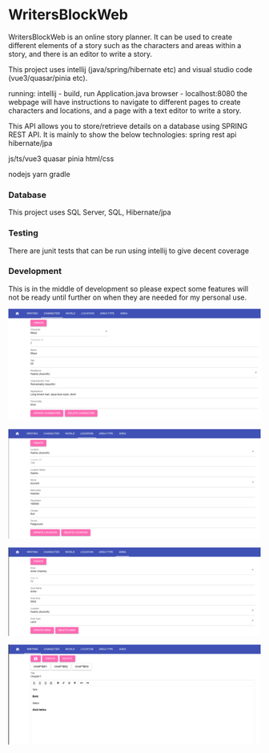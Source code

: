 # WritersBlockWeb

WritersBlockWeb is an online story planner. It can be used to create different elements of a story
such as the characters and areas within a story, and there is an editor to write a story.

This project uses intellij (java/spring/hibernate etc) and visual studio code (vue3/quasar/pinia etc).

running:
intellij - build, run Application.java
browser - localhost:8080  the webpage will have instructions to navigate to different pages to create characters and 
locations, and a page with a text editor to write a story.


This API allows you to store/retrieve details on a database using SPRING REST API. It is mainly to show the below technologies:
spring rest api
hibernate/jpa

js/ts/vue3 quasar pinia
html/css

nodejs yarn
gradle

### Database

This project uses SQL Server, SQL, Hibernate/jpa

### Testing

There are junit tests that can be run using intellij to give decent coverage

### Development

This is in the middle of development so please expect some features will not be ready until further on when they are needed for my personal use.

![](./character.png)

![](./location.png)

![](./area.png)

![](./edit.png)
